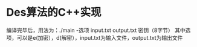 # Des算法的C++实现
编译完毕后，用法为：./main -选项 input.txt output.txt 密钥（8字节）
其中选项，可以是e(加密），d(解密），input.txt为输入文件，output.txt为输出文件
